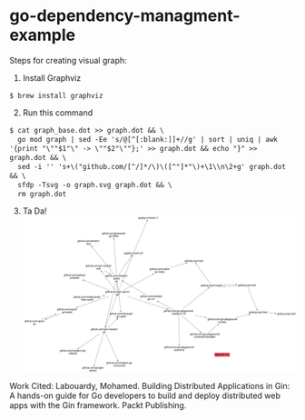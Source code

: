 # go-dependency-managment-example

Steps for creating visual graph:

1. Install Graphviz
```
$ brew install graphviz
```
2. Run this command 
```
$ cat graph_base.dot >> graph.dot && \
  go mod graph | sed -Ee 's/@[^[:blank:]]+//g' | sort | uniq | awk '{print "\""$1"\" -> \""$2"\""};' >> graph.dot && echo "}" >> graph.dot && \
  sed -i '' 's+\("github.com/[^/]*/\)\([^"]*"\)+\1\\n\2+g' graph.dot && \
  sfdp -Tsvg -o graph.svg graph.dot && \
  rm graph.dot
```
3. Ta Da!
![](./graph.svg)


Work Cited:
Labouardy, Mohamed. Building Distributed Applications in Gin: A hands-on guide for Go developers to build and deploy distributed web apps with the Gin framework. Packt Publishing.
